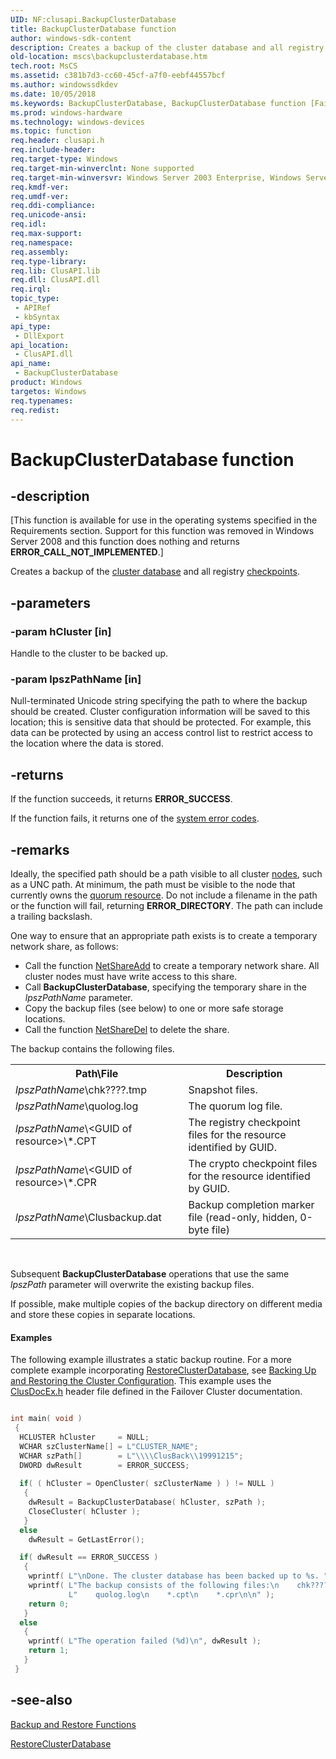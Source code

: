 ```yaml
---
UID: NF:clusapi.BackupClusterDatabase
title: BackupClusterDatabase function
author: windows-sdk-content
description: Creates a backup of the cluster database and all registry checkpoints.
old-location: mscs\backupclusterdatabase.htm
tech.root: MsCS
ms.assetid: c381b7d3-cc60-45cf-a7f0-eebf44557bcf
ms.author: windowssdkdev
ms.date: 10/05/2018
ms.keywords: BackupClusterDatabase, BackupClusterDatabase function [Failover Cluster], _wolf_backupclusterdatabase, clusapi/BackupClusterDatabase, mscs.backupclusterdatabase
ms.prod: windows-hardware
ms.technology: windows-devices
ms.topic: function
req.header: clusapi.h
req.include-header: 
req.target-type: Windows
req.target-min-winverclnt: None supported
req.target-min-winversvr: Windows Server 2003 Enterprise, Windows Server 2003 Datacenter
req.kmdf-ver: 
req.umdf-ver: 
req.ddi-compliance: 
req.unicode-ansi: 
req.idl: 
req.max-support: 
req.namespace: 
req.assembly: 
req.type-library: 
req.lib: ClusAPI.lib
req.dll: ClusAPI.dll
req.irql: 
topic_type:
 - APIRef
 - kbSyntax
api_type:
 - DllExport
api_location:
 - ClusAPI.dll
api_name:
 - BackupClusterDatabase
product: Windows
targetos: Windows
req.typenames: 
req.redist: 
---
```


# BackupClusterDatabase function


## -description


<p class="CCE_Message">[This function is available for use in the operating systems specified in the Requirements 
    section. Support for this function was removed in Windows Server 2008 and this function does nothing and returns 
    <b>ERROR_CALL_NOT_IMPLEMENTED</b>.]

Creates a backup of the <a href="https://msdn.microsoft.com/d2c1a9c0-7e87-4a3c-9a1a-7f1756f97804">cluster database</a> and 
    all registry <a href="https://msdn.microsoft.com/6031fe2b-d5cb-477e-9d0f-c8c4a14ce02b">checkpoints</a>.


## -parameters




### -param hCluster [in]

Handle to the cluster to be backed up.


### -param lpszPathName [in]

Null-terminated Unicode string specifying the path to where the backup should be created. Cluster 
      configuration information will be saved to this location; this is sensitive data that should be protected. For 
      example, this data can be protected by using an access control list to restrict access to the location where the 
      data is stored.


## -returns



If the function succeeds, it returns <b>ERROR_SUCCESS</b>.

If the function fails, it returns one of the 
       <a href="https://msdn.microsoft.com/4a3a8feb-a05f-4614-8f04-1f507da7e5b7">system error codes</a>.




## -remarks



Ideally, the specified path should be a path visible to all cluster 
     <a href="https://msdn.microsoft.com/4381e378-7bf2-4dbc-b56e-3fed33193d32">nodes</a>, such as a UNC path. At minimum, the path must be visible to 
     the node that currently owns the <a href="https://msdn.microsoft.com/4c2ee30e-4de2-44ba-93ba-d2d89196545e">quorum resource</a>. Do not 
     include a filename in the path or the function will fail, returning <b>ERROR_DIRECTORY</b>. 
     The path can include a trailing backslash.

One way to ensure that an appropriate path exists is to create a temporary network share, as follows:

<ul>
<li>Call the function <a href="https://msdn.microsoft.com/8b51c155-24e8-4d39-b818-eb2d1bb0ee8b">NetShareAdd</a> to create a temporary 
      network share. All cluster nodes must have write access to this share.</li>
<li>Call <b>BackupClusterDatabase</b>, specifying 
      the temporary share in the <i>lpszPathName</i> parameter.</li>
<li>Copy the backup files (see below) to one or more safe storage locations.</li>
<li>Call the function <a href="https://msdn.microsoft.com/374b8f81-b3d6-4967-bd4a-ffd3fdc3cf7c">NetShareDel</a> to delete the 
      share.</li>
</ul>
The backup contains the following files.

<table>
<tr>
<th>Path\File</th>
<th>Description</th>
</tr>
<tr>
<td>
<i>lpszPathName</i>\chk????.tmp

</td>
<td>
Snapshot files.

</td>
</tr>
<tr>
<td>
<i>lpszPathName</i>\quolog.log

</td>
<td>
The quorum log file.

</td>
</tr>
<tr>
<td>
<i>lpszPathName</i>\&lt;GUID of resource&gt;\*.CPT

</td>
<td>
The registry checkpoint files for the resource identified by GUID.

</td>
</tr>
<tr>
<td>
<i>lpszPathName</i>\&lt;GUID of resource&gt;\*.CPR

</td>
<td>
The crypto checkpoint files for the resource identified by GUID.

</td>
</tr>
<tr>
<td>
<i>lpszPathName</i>\Clusbackup.dat

</td>
<td>
Backup completion marker file (read-only, hidden, 0-byte file)

</td>
</tr>
</table>
 

Subsequent <b>BackupClusterDatabase</b> operations 
     that use the same <i>lpszPath</i> parameter will overwrite the existing backup files.

If possible, make multiple copies of the backup directory on different media and store these copies in separate 
     locations.


#### Examples

The following example illustrates a static backup routine. For a more complete example 
     incorporating <a href="https://msdn.microsoft.com/a0524363-c5dc-449a-aaf6-9bcd9522c9eb">RestoreClusterDatabase</a>, see 
     <a href="https://msdn.microsoft.com/a8914274-7cbc-4f10-9611-f625994f14c8">Backing Up and Restoring the Cluster Configuration</a>. 
     This example uses the <a href="https://msdn.microsoft.com/fc2032d2-40a5-45bd-8661-1e778789bad6">ClusDocEx.h</a> header file defined in the 
     Failover Cluster documentation.


```cpp

int main( void )
 {
  HCLUSTER hCluster     = NULL;
  WCHAR szClusterName[] = L"CLUSTER_NAME";
  WCHAR szPath[]        = L"\\\\ClusBack\\19991215";
  DWORD dwResult        = ERROR_SUCCESS;
 
  if( ( hCluster = OpenCluster( szClusterName ) ) != NULL )
   {
    dwResult = BackupClusterDatabase( hCluster, szPath );
    CloseCluster( hCluster );
   }
  else
    dwResult = GetLastError();

  if( dwResult == ERROR_SUCCESS )
   {
    wprintf( L"\nDone. The cluster database has been backed up to %s. ", szPath );
    wprintf( L"The backup consists of the following files:\n    chk????.tmp\n"
             L"    quolog.log\n    *.cpt\n    *.cpr\n\n" );
    return 0;
   }
  else
   {
    wprintf( L"The operation failed (%d)\n", dwResult );
    return 1;
   }
 }

```





## -see-also




<a href="https://msdn.microsoft.com/0f492e51-f364-40f1-b2c8-478f707f079d">Backup and Restore Functions</a>



<a href="https://msdn.microsoft.com/a0524363-c5dc-449a-aaf6-9bcd9522c9eb">RestoreClusterDatabase</a>
 

 

